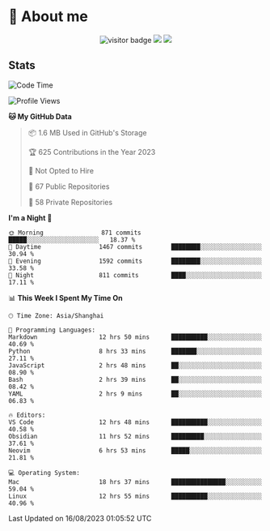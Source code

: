 <!-- ![](https://youpai.roccoshi.top/img/20200804214216.png) -->

# 🧐 About me
 
<p align="center">
<img src="https://visitor-badge.laobi.icu/badge?page_id=Lincest.Lincest&title=hits" alt="visitor badge"/>
<a href="mailto:imroccoshi@gmail.com"><img src="https://img.shields.io/badge/gmail-imroccoshi%40gmail.com-red"></a>
<a href="https://blog.roccoshi.top"><img src="https://img.shields.io/badge/blog-roccoshi-green"></a>
</p>

## Stats

<!--START_SECTION:waka-->
![Code Time](http://img.shields.io/badge/Code%20Time-510%20hrs%2033%20mins-blue)

![Profile Views](http://img.shields.io/badge/Profile%20Views-77-blue)

**🐱 My GitHub Data** 

> 📦 1.6 MB Used in GitHub's Storage 
 > 
> 🏆 625 Contributions in the Year 2023
 > 
> 🚫 Not Opted to Hire
 > 
> 📜 67 Public Repositories 
 > 
> 🔑 58 Private Repositories 
 > 
**I'm a Night 🦉** 

```text
🌞 Morning                871 commits         █████░░░░░░░░░░░░░░░░░░░░   18.37 % 
🌆 Daytime                1467 commits        ████████░░░░░░░░░░░░░░░░░   30.94 % 
🌃 Evening                1592 commits        ████████░░░░░░░░░░░░░░░░░   33.58 % 
🌙 Night                  811 commits         ████░░░░░░░░░░░░░░░░░░░░░   17.11 % 
```


📊 **This Week I Spent My Time On** 

```text
🕑︎ Time Zone: Asia/Shanghai

💬 Programming Languages: 
Markdown                 12 hrs 50 mins      ██████████░░░░░░░░░░░░░░░   40.69 % 
Python                   8 hrs 33 mins       ███████░░░░░░░░░░░░░░░░░░   27.11 % 
JavaScript               2 hrs 48 mins       ██░░░░░░░░░░░░░░░░░░░░░░░   08.90 % 
Bash                     2 hrs 39 mins       ██░░░░░░░░░░░░░░░░░░░░░░░   08.42 % 
YAML                     2 hrs 9 mins        ██░░░░░░░░░░░░░░░░░░░░░░░   06.83 % 

🔥 Editors: 
VS Code                  12 hrs 48 mins      ██████████░░░░░░░░░░░░░░░   40.58 % 
Obsidian                 11 hrs 52 mins      █████████░░░░░░░░░░░░░░░░   37.61 % 
Neovim                   6 hrs 53 mins       █████░░░░░░░░░░░░░░░░░░░░   21.81 % 

💻 Operating System: 
Mac                      18 hrs 37 mins      ███████████████░░░░░░░░░░   59.04 % 
Linux                    12 hrs 55 mins      ██████████░░░░░░░░░░░░░░░   40.96 % 
```


 Last Updated on 16/08/2023 01:05:52 UTC
<!--END_SECTION:waka-->


